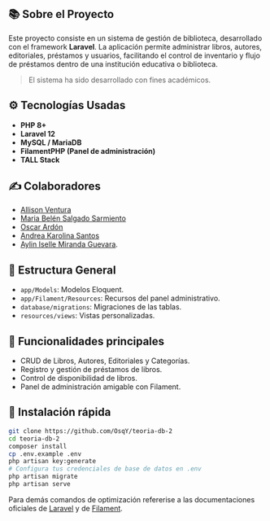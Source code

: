 ## 📚 Sobre el Proyecto

Este proyecto consiste en un sistema de gestión de biblioteca, desarrollado con el framework **Laravel**. La aplicación permite administrar libros, autores, editoriales, préstamos y usuarios, facilitando el control de inventario y flujo de préstamos dentro de una institución educativa o biblioteca.

> El sistema ha sido desarrollado con fines académicos.

## ⚙️ Tecnologías Usadas

- **PHP 8+**
- **Laravel 12**
- **MySQL / MariaDB**
- **FilamentPHP (Panel de administración)**
- **TALL Stack**

## ✍️ Colaboradores

- [Allison Ventura](https://github.com/allison-ventura)
- [Maria Belén Salgado Sarmiento](https://github.com/MariaBelenSaSa)
- [Oscar Ardón](https://github.com/OsqY)
- [Andrea Karolina Santos](https://github.com/AndreaKarolinaSantos)
- [Aylin Iselle Miranda Guevara](https://github.com/AylinGuevara).

## 📁 Estructura General

- `app/Models`: Modelos Eloquent.
- `app/Filament/Resources`: Recursos del panel administrativo.
- `database/migrations`: Migraciones de las tablas.
- `resources/views`: Vistas personalizadas.

## 📌 Funcionalidades principales

- CRUD de Libros, Autores, Editoriales y Categorías.
- Registro y gestión de préstamos de libros.
- Control de disponibilidad de libros.
- Panel de administración amigable con Filament.

## 🚀 Instalación rápida

```bash
git clone https://github.com/OsqY/teoria-db-2
cd teoria-db-2
composer install
cp .env.example .env
php artisan key:generate
# Configura tus credenciales de base de datos en .env
php artisan migrate
php artisan serve
```

Para demás comandos de optimización refererise a las documentaciones oficiales de [Laravel](https://laravel.com/docs/12.x) y de [Filament](https://filamentphp.com/docs).
